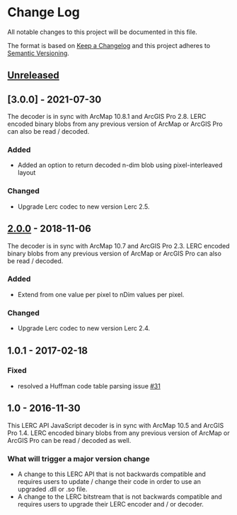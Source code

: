 # Change Log

All notable changes to this project will be documented in this file.

The format is based on [Keep a Changelog](http://keepachangelog.com/)
and this project adheres to [Semantic Versioning](http://semver.org/).

## [Unreleased][HEAD]

## [3.0.0] - 2021-07-30

The decoder is in sync with ArcMap 10.8.1 and ArcGIS Pro 2.8. LERC encoded binary blobs from any previous version of
ArcMap or ArcGIS Pro can also be read / decoded.

### Added

* Added an option to return decoded n-dim blob using pixel-interleaved layout

### Changed

* Upgrade Lerc codec to new version Lerc 2.5.

## [2.0.0] - 2018-11-06

The decoder is in sync with ArcMap 10.7 and ArcGIS Pro 2.3. LERC encoded binary blobs from any previous version of
ArcMap or ArcGIS Pro can also be read / decoded.

### Added

* Extend from one value per pixel to nDim values per pixel.

### Changed

* Upgrade Lerc codec to new version Lerc 2.4.

## 1.0.1 - 2017-02-18

### Fixed

* resolved a Huffman code table parsing issue [#31](https://github.com/Esri/lerc/pull/31)

## 1.0 - 2016-11-30

This LERC API JavaScript decoder is in sync with ArcMap 10.5 and ArcGIS Pro 1.4. LERC encoded binary blobs from any
previous version of ArcMap or ArcGIS Pro can be read / decoded as well.

### What will trigger a major version change

- A change to this LERC API that is not backwards compatible and requires users to update / change their code in order
  to use an upgraded .dll or .so file.
- A change to the LERC bitstream that is not backwards compatible and requires users to upgrade their LERC encoder and /
  or decoder.

[2.0.0]: https://github.com/Esri/lerc/compare/v1.0.1...v2.0 "v2.0"

[HEAD]: https://github.com/Esri/lerc/compare/v2.0...HEAD "Unreleased Changes"
